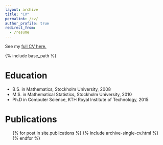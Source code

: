 ```yaml
---
layout: archive
title: "CV"
permalink: /cv/
author_profile: true
redirect_from:
  - /resume
---
```


See my <u><a href="http://sahlingroup.github.io/files/ksahlin_CV.pdf">full CV here</a>.</u>

{% include base_path %}

Education
======
* B.S. in Mathematics, Stockholm University, 2008
* M.S. in Mathematical Statistics, Stockholm University, 2010
* Ph.D in Computer Science, KTH Royal Institute of Technology, 2015

<!-- Work experience
======
* Summer 2015: Research Assistant
  * Github University
  * Duties included: Tagging issues
  * Supervisor: Professor Git

* Fall 2015: Research Assistant
  * Github University
  * Duties included: Merging pull requests
  * Supervisor: Professor Hub
  
Skills
======
* Skill 1
* Skill 2
  * Sub-skill 2.1
  * Sub-skill 2.2
  * Sub-skill 2.3
* Skill 3 -->

Publications
======
  <ul>{% for post in site.publications %}
    {% include archive-single-cv.html %}
  {% endfor %}</ul>
  
<!-- Talks
======
  <ul>{% for post in site.talks %}
    {% include archive-single-talk-cv.html %}
  {% endfor %}</ul>
  
Teaching
======
  <ul>{% for post in site.teaching %}
    {% include archive-single-cv.html %}
  {% endfor %}</ul> -->
  
<!-- Service and leadership
======
* Currently signed in to 43 different slack teams -->
